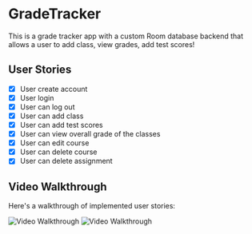 # GradeTracker

This is a grade tracker app with a custom Room database backend that allows a user to add class, view grades, add test scores!

## User Stories
- [x] User create account
- [x] User login
- [x] User can log out
- [x] User can add class
- [x] User can add test scores
- [x] User can view overall grade of the classes
- [x] User can edit course
- [x] User can delete course
- [x] User can delete assignment

## Video Walkthrough

Here's a walkthrough of implemented user stories:

<img src='http://g.recordit.co/hxRIQGaxkp.gif' title='Video Walkthrough' width='' alt='Video Walkthrough' />
<img src='http://g.recordit.co/IPfjL9pS3Q.gif' title='Video Walkthrough' width='' alt='Video Walkthrough' />
